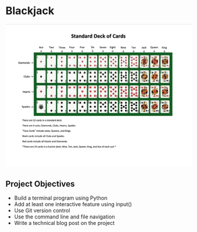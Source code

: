 # Blackjack

![Standard Deck of Cards](https://github.com/leotaozeng/blackjack/blob/main/standard-deck-of-cards.png)

## Project Objectives

- Build a terminal program using Python
- Add at least one interactive feature using input()
- Use Git version control
- Use the command line and file navigation
- Write a technical blog post on the project
